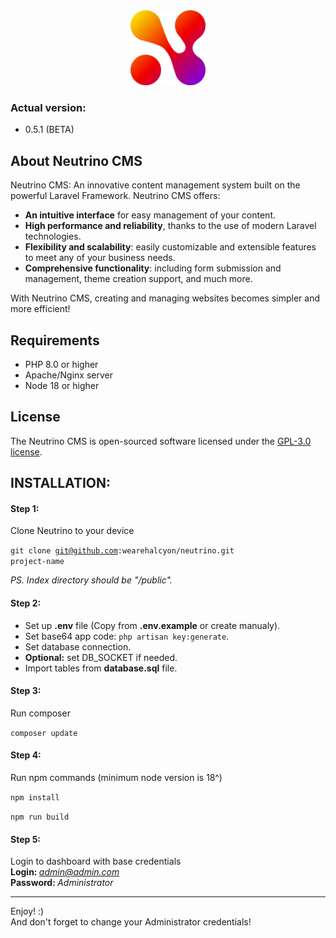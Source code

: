 <center><img src="https://raw.githubusercontent.com/wearehalcyon/neutrino/main/public/favicon.png" alt="Neutrino CMS" width="120" height="120"></center>

### Actual version:
- 0.5.1 (BETA)

## About Neutrino CMS

Neutrino CMS: An innovative content management system built on the powerful Laravel Framework. Neutrino CMS offers:

- <strong>An intuitive interface</strong> for easy management of your content.
- <strong>High performance and reliability</strong>, thanks to the use of modern Laravel technologies.
- <strong>Flexibility and scalability</strong>: easily customizable and extensible features to meet any of your business needs.
- <strong>Comprehensive functionality</strong>: including form submission and management, theme creation support, and much more.

With Neutrino CMS, creating and managing websites becomes simpler and more efficient!

## Requirements

- PHP 8.0 or higher
- Apache/Nginx server
- Node 18 or higher

## License

The Neutrino CMS is open-sourced software licensed under the [GPL-3.0 license](https://github.com/wearehalcyon/neutrino?tab=GPL-3.0-1-ov-file#readme).

## INSTALLATION:

#### Step 1:
Clone Neutrino to your device

<code>git clone git@github.com:wearehalcyon/neutrino.git project-name</code>

<i>PS. Index directory should be "/public".</i>

#### Step 2:
- Set up <strong>.env</strong> file (Copy from <strong>.env.example</strong> or create manualy).
- Set base64 app code: <code>php artisan key:generate</code>.
- Set database connection.
- <strong>Optional:</strong> set DB_SOCKET if needed.
- Import tables from <strong>database.sql</strong> file.

#### Step 3:

Run composer

<code>composer update</code>

#### Step 4:

Run npm commands (minimum node version is 18^)

<code>npm install</code>

<code>npm run build</code>

#### Step 5:

Login to dashboard with base credentials
<br>
<strong>Login: </strong><i>admin@admin.com</i>
<br>
<strong>Password: </strong><i>Administrator</i>

<hr>

Enjoy! :)
<br>
And don't forget to change your Administrator credentials!
